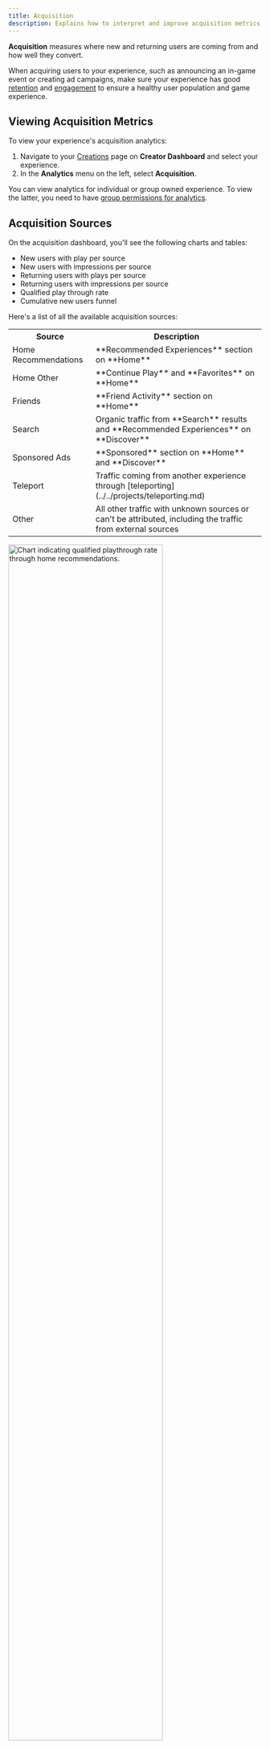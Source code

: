 ```yaml
---
title: Acquisition
description: Explains how to interpret and improve acquisition metrics for your experience.
---
```


**Acquisition** measures where new and returning users are coming from and how well they convert.

When acquiring users to your experience, such as announcing an in-game event or creating ad campaigns, make sure your experience has good [retention](./retention.md) and [engagement](./engagement.md) to ensure a healthy user population and game experience.

## Viewing Acquisition Metrics

To view your experience's acquisition analytics:

1. Navigate to your [Creations](https://create.roblox.com/dashboard/creations) page on **Creator Dashboard** and select your experience.
1. In the **Analytics** menu on the left, select **Acquisition**.

You can view analytics for individual or group owned experience. To view the latter, you need to have [group permissions for analytics](../../production/analytics/analytics-dashboard.md#granting-group-permission).

## Acquisition Sources

On the acquisition dashboard, you'll see the following charts and tables:

- New users with play per source
- New users with impressions per source
- Returning users with plays per source
- Returning users with impressions per source
- Qualified play through rate
- Cumulative new users funnel

Here's a list of all the available acquisition sources:

<table>
  <tr>
    <th>Source</th>
    <th>Description</th>
  </tr>
  <tr>
    <td>Home Recommendations</td>
    <td>**Recommended Experiences** section on **Home**</td>
  </tr>
  <tr>
    <td>Home Other</td>
    <td>**Continue Play** and **Favorites** on **Home**</td>
  </tr>
  <tr>
    <td>Friends</td>
    <td>**Friend Activity** section on **Home**</td>
  </tr>
  <tr>
    <td>Search</td>
    <td>Organic traffic from **Search** results and **Recommended Experiences** on **Discover**</td>
  </tr>
  <tr>
    <td>Sponsored Ads</td>
    <td>**Sponsored** section on **Home** and **Discover**</td>
  </tr>
  <tr>
    <td>Teleport</td>
    <td>Traffic coming from another experience through [teleporting](../../projects/teleporting.md)</td>
  </tr>
  <tr>
    <td>Other</td>
    <td>All other traffic with unknown sources or can't be attributed, including the traffic from external sources</td>
  </tr>
</table>

<img src="../../assets/analytics/acquisition/qualified-playthrough-rate.png" width= "78%" alt="Chart indicating qualified playthrough rate through home recommendations."/>

## Acquisition Attribution

The dashboard categorizes results for each acquisition source as follows:

<table>
  <tr>
    <th>Attribution</th>
    <th>Description</th>
  </tr>
  <tr>
    <td>Users with Plays</td>
    <td>Unique new users with plays on the experience.</td>
  </tr>
  <tr>
    <td>Users with Qualified Plays</td>
    <td>Unique new users who engaged with your experience.</td>
  </tr>
  <tr>
    <td>Qualified Play Through Rate</td>
    <td>Percent of new users who engaged with your experience after viewing an impression.</td>
  </tr>
  <tr>
    <td>D7 Retention</td>
    <td>Percentage of new players acquired in the date range who played again on the 8th day (D8) after their first session ended.</td>
  </tr>
  <tr>
    <td>7D Playtime per User (Cumulative)</td>
    <td>Cumulative playtime for new players acquired in the date range in their first 7 days divided by the number of new players acquired in the date range.</td>
  </tr>
  <tr>
    <td>30D Payer Conversion (Cumulative)</td>
    <td>Number of paying users from new players acquired in the date range in their first 30 days divided by the number of new players acquired in the date range.</td>
  </tr>
  <tr>
    <td>30D Revenue per User (Cumulative)</td>
    <td>Cumulative revenue, excluding subscriptions, engagement payouts, and immersive ads, for new players acquired in the date range in their first 30 days divided by the number of new players acquired in the date range.</td>
  </tr>
</table>

## Improving Acquisition

To improve acquisition, you can run an acquisition funnel to identify sources that might drive more traffic or convert better, such as:

- The sources driving **the most number of new users** to your experience.
- The sources with the best **end-to-end conversion rate**.

### Improving Acquisition from Roblox Sources

Among all Roblox sources, **Home** is usually where the vast majority of users find experiences. To improve your experience's discovery on Home:

1. **Improve engagement and retention.** Get your [session time](../../production/analytics/engagement.md#improving-average-session-time) and [Day 1 retention](../../production/analytics/retention.md#improving-day-1-retention) to be comparable or above your similar experience benchmarks. The algorithm cares about these metrics because they signal how engaging and satisfying your experience is for users.
2. **Optimize monetization.** Get your [payer conversion](../../production/analytics/monetization.md#improving-payer-conversion-rate) rate and [ARPPU](../../production/analytics/monetization.md#improving-average-revenue-per-paying-user-arppu) (average revenue per paying user) to be comparable or above your similar experience benchmarks. The algorithm cares about these metrics because they measure how invested users are in your experience.

<img src="../../assets/analytics/acquisition/traffic-sources.png" width= "78%" alt="An example shows the statistics by acquisition sources." />

You can adopt the following strategies to improve the number of users visiting your experience from Roblox sources, including **Home**, **Discover**, and **Search**:

1. **Improve your retention**: Day 1 retention signals how engaging and satisfying your experience is for users. Experiences with high Day 1 retention are more likely to be featured in **Recommended Experiences**. For more information on improving Day 1 retention, see [Day 1 Retention](../../production/analytics/retention.md#improving-day-1-retention).

2. **Grow your engagement**. Average session time measures how much time users spend in your experience and signals how much users enjoy your content. Experiences with high average session time are more likely to be featured in **Recommended Experiences**.

For more information on Roblox sources and best practices on improving the discovery of your experience, see [Discovery](../../discovery.md).

### Improving Conversion Rate from Roblox Sources

You can get more users to convert by making your experience metadata engaging and accurate:

1. **Use a title, description, and icon** that's true and unique to your experience.
2. **Add images and videos** to your experience detail page to engage users.

<img src="../../assets/analytics/acquisition/conversion.png" width= "75%" alt="An example shows the statistics of Home and Search Conversion." />

## Improving Acquisition from External Sources

Here are some tips to get users to visit your experience from external sources:

1. **Create social accounts and post regularly**: Add social accounts such as Twitter, YouTube, and Instagram to your Roblox Experience Detail Page. Share regular updates, teasers, and screenshots to build buzz for your experience. Reply to other large social accounts to grow your following.
2. **Create a user community**: Users in your community can share feedback, suggestions, bug reports, fan art, and more. Engage with your community regularly by hosting events and replying to comments and suggestions.
3. **Partner with other creators and influencers**: You can partner with other creators who make similar experiences to grow together. You can also reach out to influencers who have large followings on platforms like YouTube or Twitch to see if they're willing to use or review your experience.
